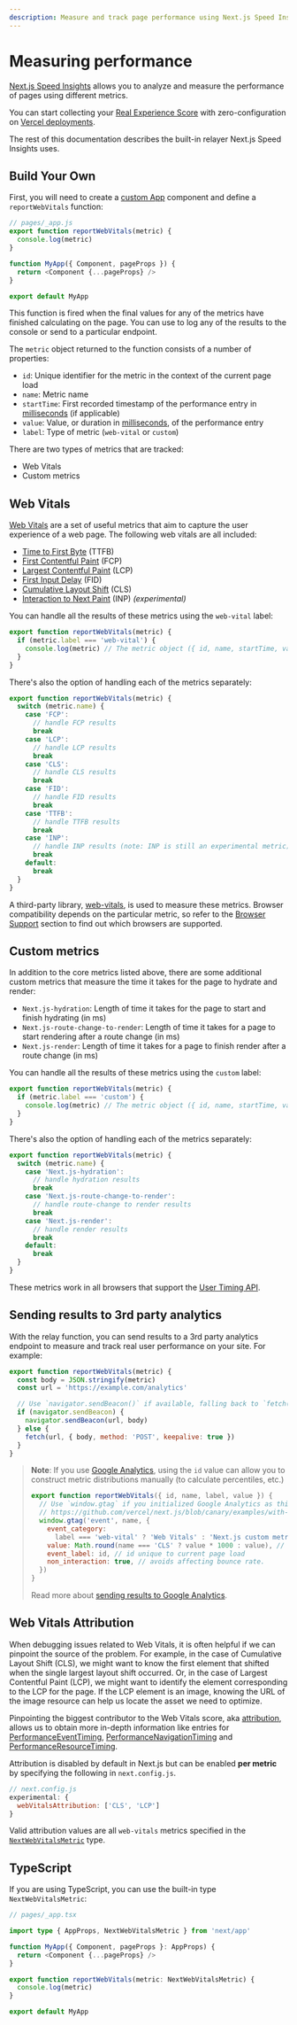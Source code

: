 ```yaml
---
description: Measure and track page performance using Next.js Speed Insights
---
```


# Measuring performance

[Next.js Speed Insights](https://nextjs.org/analytics) allows you to analyze and measure the performance of
pages using different metrics.

You can start collecting your [Real Experience Score](https://vercel.com/docs/concepts/speed-insights#core-web-vitals?utm_source=next-site&utm_medium=docs&utm_campaign=next-website) with zero-configuration on [Vercel deployments](https://vercel.com/docs/concepts/speed-insights?utm_source=next-site&utm_medium=docs&utm_campaign=next-website).

The rest of this documentation describes the built-in relayer Next.js Speed Insights uses.

## Build Your Own

First, you will need to create a [custom App](/docs/advanced-features/custom-app.md) component and define a `reportWebVitals` function:

```js
// pages/_app.js
export function reportWebVitals(metric) {
  console.log(metric)
}

function MyApp({ Component, pageProps }) {
  return <Component {...pageProps} />
}

export default MyApp
```

This function is fired when the final values for any of the metrics have finished calculating on
the page. You can use to log any of the results to the console or send to a particular endpoint.

The `metric` object returned to the function consists of a number of properties:

- `id`: Unique identifier for the metric in the context of the current page load
- `name`: Metric name
- `startTime`: First recorded timestamp of the performance entry in [milliseconds](https://developer.mozilla.org/en-US/docs/Web/API/DOMHighResTimeStamp) (if applicable)
- `value`: Value, or duration in [milliseconds](https://developer.mozilla.org/en-US/docs/Web/API/DOMHighResTimeStamp), of the performance entry
- `label`: Type of metric (`web-vital` or `custom`)

There are two types of metrics that are tracked:

- Web Vitals
- Custom metrics

## Web Vitals

[Web Vitals](https://web.dev/vitals/) are a set of useful metrics that aim to capture the user
experience of a web page. The following web vitals are all included:

- [Time to First Byte](https://developer.mozilla.org/en-US/docs/Glossary/Time_to_first_byte) (TTFB)
- [First Contentful Paint](https://developer.mozilla.org/en-US/docs/Glossary/First_contentful_paint) (FCP)
- [Largest Contentful Paint](https://web.dev/lcp/) (LCP)
- [First Input Delay](https://web.dev/fid/) (FID)
- [Cumulative Layout Shift](https://web.dev/cls/) (CLS)
- [Interaction to Next Paint](https://web.dev/inp/) (INP) _(experimental)_

You can handle all the results of these metrics using the `web-vital` label:

```js
export function reportWebVitals(metric) {
  if (metric.label === 'web-vital') {
    console.log(metric) // The metric object ({ id, name, startTime, value, label }) is logged to the console
  }
}
```

There's also the option of handling each of the metrics separately:

```js
export function reportWebVitals(metric) {
  switch (metric.name) {
    case 'FCP':
      // handle FCP results
      break
    case 'LCP':
      // handle LCP results
      break
    case 'CLS':
      // handle CLS results
      break
    case 'FID':
      // handle FID results
      break
    case 'TTFB':
      // handle TTFB results
      break
    case 'INP':
      // handle INP results (note: INP is still an experimental metric)
      break
    default:
      break
  }
}
```

A third-party library, [web-vitals](https://github.com/GoogleChrome/web-vitals), is used to measure
these metrics. Browser compatibility depends on the particular metric, so refer to the [Browser
Support](https://github.com/GoogleChrome/web-vitals#browser-support) section to find out which
browsers are supported.

## Custom metrics

In addition to the core metrics listed above, there are some additional custom metrics that
measure the time it takes for the page to hydrate and render:

- `Next.js-hydration`: Length of time it takes for the page to start and finish hydrating (in ms)
- `Next.js-route-change-to-render`: Length of time it takes for a page to start rendering after a
  route change (in ms)
- `Next.js-render`: Length of time it takes for a page to finish render after a route change (in ms)

You can handle all the results of these metrics using the `custom` label:

```js
export function reportWebVitals(metric) {
  if (metric.label === 'custom') {
    console.log(metric) // The metric object ({ id, name, startTime, value, label }) is logged to the console
  }
}
```

There's also the option of handling each of the metrics separately:

```js
export function reportWebVitals(metric) {
  switch (metric.name) {
    case 'Next.js-hydration':
      // handle hydration results
      break
    case 'Next.js-route-change-to-render':
      // handle route-change to render results
      break
    case 'Next.js-render':
      // handle render results
      break
    default:
      break
  }
}
```

These metrics work in all browsers that support the [User Timing API](https://caniuse.com/#feat=user-timing).

## Sending results to 3rd party analytics

With the relay function, you can send results to a 3rd party analytics endpoint to measure and track
real user performance on your site. For example:

```js
export function reportWebVitals(metric) {
  const body = JSON.stringify(metric)
  const url = 'https://example.com/analytics'

  // Use `navigator.sendBeacon()` if available, falling back to `fetch()`.
  if (navigator.sendBeacon) {
    navigator.sendBeacon(url, body)
  } else {
    fetch(url, { body, method: 'POST', keepalive: true })
  }
}
```

> **Note**: If you use [Google Analytics](https://analytics.google.com/analytics/web/), using the
> `id` value can allow you to construct metric distributions manually (to calculate percentiles,
> etc.)
>
> ```js
> export function reportWebVitals({ id, name, label, value }) {
>   // Use `window.gtag` if you initialized Google Analytics as this example:
>   // https://github.com/vercel/next.js/blob/canary/examples/with-google-analytics/pages/_app.js
>   window.gtag('event', name, {
>     event_category:
>       label === 'web-vital' ? 'Web Vitals' : 'Next.js custom metric',
>     value: Math.round(name === 'CLS' ? value * 1000 : value), // values must be integers
>     event_label: id, // id unique to current page load
>     non_interaction: true, // avoids affecting bounce rate.
>   })
> }
> ```
>
> Read more about [sending results to Google Analytics](https://github.com/GoogleChrome/web-vitals#send-the-results-to-google-analytics).

## Web Vitals Attribution

When debugging issues related to Web Vitals, it is often helpful if we can pinpoint the source of the problem.
For example, in the case of Cumulative Layout Shift (CLS), we might want to know the first element that shifted when the single largest layout shift occurred.
Or, in the case of Largest Contentful Paint (LCP), we might want to identify the element corresponding to the LCP for the page.
If the LCP element is an image, knowing the URL of the image resource can help us locate the asset we need to optimize.

Pinpointing the biggest contributor to the Web Vitals score, aka [attribution](https://github.com/GoogleChrome/web-vitals/blob/4ca38ae64b8d1e899028c692f94d4c56acfc996c/README.md#attribution),
allows us to obtain more in-depth information like entries for [PerformanceEventTiming](https://developer.mozilla.org/en-US/docs/Web/API/PerformanceEventTiming), [PerformanceNavigationTiming](https://developer.mozilla.org/en-US/docs/Web/API/PerformanceNavigationTiming) and [PerformanceResourceTiming](https://developer.mozilla.org/en-US/docs/Web/API/PerformanceResourceTiming).

Attribution is disabled by default in Next.js but can be enabled **per metric** by specifying the following in `next.config.js`.

```js
// next.config.js
experimental: {
  webVitalsAttribution: ['CLS', 'LCP']
}
```

Valid attribution values are all `web-vitals` metrics specified in the [`NextWebVitalsMetric`](https://github.com/vercel/next.js/blob/442378d21dd56d6e769863eb8c2cb521a463a2e0/packages/next/shared/lib/utils.ts#L43) type.

## TypeScript

If you are using TypeScript, you can use the built-in type `NextWebVitalsMetric`:

```ts
// pages/_app.tsx

import type { AppProps, NextWebVitalsMetric } from 'next/app'

function MyApp({ Component, pageProps }: AppProps) {
  return <Component {...pageProps} />
}

export function reportWebVitals(metric: NextWebVitalsMetric) {
  console.log(metric)
}

export default MyApp
```
